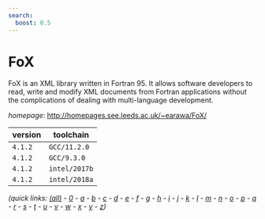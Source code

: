 ```yaml
---
search:
  boost: 0.5
---
```

# FoX

FoX is an XML library written in Fortran 95. It allows software developers to read, write and modify XML documents from Fortran applications without the complications of dealing with multi-language development.

*homepage*: <http://homepages.see.leeds.ac.uk/~earawa/FoX/>

version | toolchain
--------|----------
``4.1.2`` | ``GCC/11.2.0``
``4.1.2`` | ``GCC/9.3.0``
``4.1.2`` | ``intel/2017b``
``4.1.2`` | ``intel/2018a``


*(quick links: [(all)](../index.md) - [0](../0/index.md) - [a](../a/index.md) - [b](../b/index.md) - [c](../c/index.md) - [d](../d/index.md) - [e](../e/index.md) - [f](../f/index.md) - [g](../g/index.md) - [h](../h/index.md) - [i](../i/index.md) - [j](../j/index.md) - [k](../k/index.md) - [l](../l/index.md) - [m](../m/index.md) - [n](../n/index.md) - [o](../o/index.md) - [p](../p/index.md) - [q](../q/index.md) - [r](../r/index.md) - [s](../s/index.md) - [t](../t/index.md) - [u](../u/index.md) - [v](../v/index.md) - [w](../w/index.md) - [x](../x/index.md) - [y](../y/index.md) - [z](../z/index.md))*

